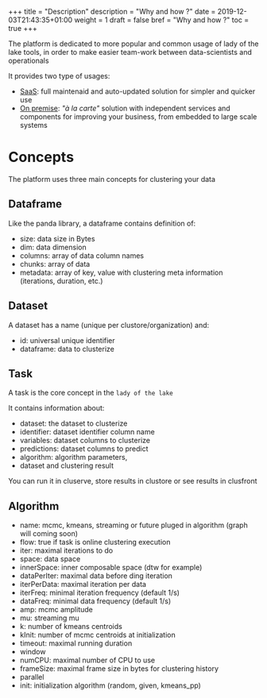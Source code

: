 +++
title = "Description"
description = "Why and how ?"
date = 2019-12-03T21:43:35+01:00
weight = 1
draft = false
bref = "Why and how ?"
toc = true
+++

The platform is dedicated to more popular and common usage of lady of the lake tools, in order to make easier team-work between data-scientists and operationals

It provides two type of usages:
- [SaaS](/docs/platform/saas): full maintenaid and auto-updated solution for simpler and quicker use
- [On premise](/docs/platform/on_premise): *"à la carte"* solution with independent services and components for improving your business, from embedded to large scale systems

# Concepts

The platform uses three main concepts for clustering your data

## Dataframe

Like the panda library, a dataframe contains definition of:

- size: data size in Bytes
- dim: data dimension
- columns: array of data column names
- chunks: array of data
- metadata: array of key, value with clustering meta information (iterations, duration, etc.)

## Dataset

A dataset has a name (unique per clustore/organization) and:
- id: universal unique identifier
- dataframe: data to clusterize

## Task

A task is the core concept in the `lady of the lake`

It contains information about:
- dataset: the dataset to clusterize
- identifier: dataset identifier column name
- variables: dataset columns to clusterize
- predictions: dataset columns to predict
- algorithm: algorithm parameters,
- dataset and clustering result

You can run it in cluserve, store results in clustore or see results in clusfront

## Algorithm

- name: mcmc, kmeans, streaming or future pluged in algorithm (graph will coming soon)
- flow: true if task is online clustering execution
- iter: maximal iterations to do
- space: data space
- innerSpace: inner composable space (dtw for example)
- dataPerIter: maximal data before ding iteration
- iterPerData: maximal iteration per data
- iterFreq: minimal iteration frequency (default 1/s)
- dataFreq: minimal data frequency (default 1/s)
- amp: mcmc amplitude
- mu: streaming mu
- k: number of kmeans centroids
- kInit: number of mcmc centroids at initialization
- timeout: maximal running duration
- window
- numCPU: maximal number of CPU to use
- frameSize: maximal frame size in bytes for clustering history
- parallel
- init: initialization algorithm (random, given, kmeans_pp)
